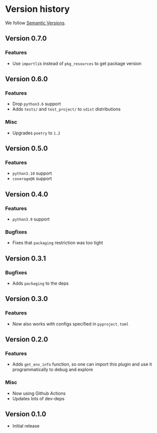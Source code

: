 # Version history

We follow [Semantic Versions](https://semver.org/).


## Version 0.7.0

### Features

- Use `importlib` instead of `pkg_resources` to get package version


## Version 0.6.0

### Features

- Drop `python3.6` support
- Adds `tests/` and `test_project/` to `sdist` distributions

### Misc

- Upgrades `poetry` to `1.2`


## Version 0.5.0

### Features

- `python3.10` support
- `coverage@6` support


## Version 0.4.0

### Features

- `python3.9` support

### Bugfixes

- Fixes that `packaging` restriction was too tight


## Version 0.3.1

### Bugfixes

- Adds `packaging` to the deps


## Version 0.3.0

### Features

- Now also works with configs specified in `pyproject.toml`


## Version 0.2.0

### Features

- Adds `get_env_info` function, 
  so one can import this plugin and use it programmatically 
  to debug and explore

### Misc

- Now using Github Actions
- Updates lots of dev-deps


## Version 0.1.0

- Initial release
